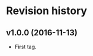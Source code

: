 Revision history
=======================================

v1.0.0 (2016-11-13)
---------------------------------------

* First tag.
